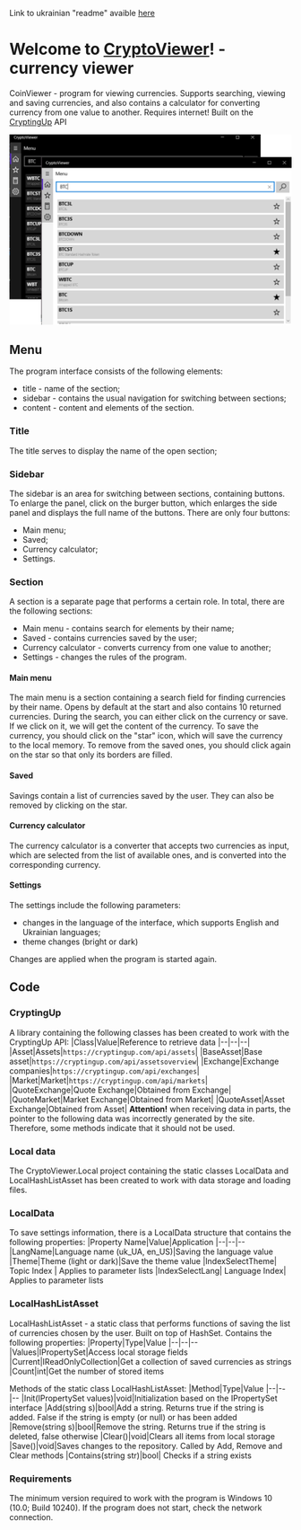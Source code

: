 Link to ukrainian "readme" avaible [here](/README.md)
# Welcome to **[CryptoViewer](https://github.com/YarikVor/CryptoViewer)**! - currency viewer
CoinViewer - program for viewing currencies. Supports searching, viewing and saving currencies, and also contains a calculator for converting currency from one value to another. Requires internet! Built on the [CryptingUp](https://cryptingup.com/) API

![](/md/start.png)

## Menu
The program interface consists of the following elements:
- title - name of the section;
- sidebar - contains the usual navigation for switching between sections;
- content - content and elements of the section.

### Title
The title serves to display the name of the open section;

### Sidebar
The sidebar is an area for switching between sections, containing buttons. To enlarge the panel, click on the burger button, which enlarges the side panel and displays the full name of the buttons. There are only four buttons:
- Main menu;
- Saved;
- Currency calculator;
- Settings.

### Section
A section is a separate page that performs a certain role. In total, there are the following sections:
- Main menu - contains search for elements by their name;
- Saved - contains currencies saved by the user;
- Currency calculator - converts currency from one value to another;
- Settings - changes the rules of the program.

#### Main menu
The main menu is a section containing a search field for finding currencies by their name. Opens by default at the start and also contains 10 returned currencies. During the search, you can either click on the currency or save. If we click on it, we will get the content of the currency. To save the currency, you should click on the "star" icon, which will save the currency to the local memory. To remove from the saved ones, you should click again on the star so that only its borders are filled.

#### Saved
Savings contain a list of currencies saved by the user. They can also be removed by clicking on the star.

#### Currency calculator
The currency calculator is a converter that accepts two currencies as input, which are selected from the list of available ones, and is converted into the corresponding currency.

#### Settings
The settings include the following parameters:
- changes in the language of the interface, which supports English and Ukrainian languages;
- theme changes (bright or dark)

Changes are applied when the program is started again.

## Code
### CryptingUp
A library containing the following classes has been created to work with the CryptingUp API:
|Class|Value|Reference to retrieve data
|--|--|--|
|Asset|Assets|`https://cryptingup.com/api/assets`|
|BaseAsset|Base asset|`https://cryptingup.com/api/assetsoverview`|
|Exchange|Exchange companies|`https://cryptingup.com/api/exchanges`|
|Market|Market|``https://cryptingup.com/api/markets``|
|QuoteExchange|Quote Exchange|Obtained from Exchange|
|QuoteMarket|Market Exchange|Obtained from Market|
|QuoteAsset|Asset Exchange|Obtained from Asset|
**Attention!** when receiving data in parts, the pointer to the following data was incorrectly generated by the site. Therefore, some methods indicate that it should not be used.

### Local data
The CryptoViewer.Local project containing the static classes LocalData and LocalHashListAsset has been created to work with data storage and loading files.

### LocalData
To save settings information, there is a LocalData structure that contains the following properties:
|Property Name|Value|Application
|--|--|--
|LangName|Language name (uk_UA, en_US)|Saving the language value
|Theme|Theme (light or dark)|Save the theme value
|IndexSelectTheme| Topic Index | Applies to parameter lists
|IndexSelectLang| Language Index| Applies to parameter lists

### LocalHashListAsset
LocalHashListAsset - a static class that performs functions of saving the list of currencies chosen by the user. Built on top of HashSet. Contains the following properties:
|Property|Type|Value
|--|--|--
|Values|IPropertySet|Access local storage fields
|Current|IReadOnlyCollection<string>|Get a collection of saved currencies as strings
|Count|int|Get the number of stored items

Methods of the static class LocalHashListAsset:
|Method|Type|Value
|--|--|--
|Init(IPropertySet values)|void|Initialization based on the IPropertySet interface
|Add(string s)|bool|Add a string. Returns true if the string is added. False if the string is empty (or null) or has been added
|Remove(string s)|bool|Remove the string. Returns true if the string is deleted, false otherwise
|Clear()|void|Clears all items from local storage
|Save()|void|Saves changes to the repository. Called by Add, Remove and Clear methods
|Contains(string str)|bool| Checks if a string exists

### Requirements
The minimum version required to work with the program is Windows 10 (10.0; Build 10240).
If the program does not start, check the network connection.
